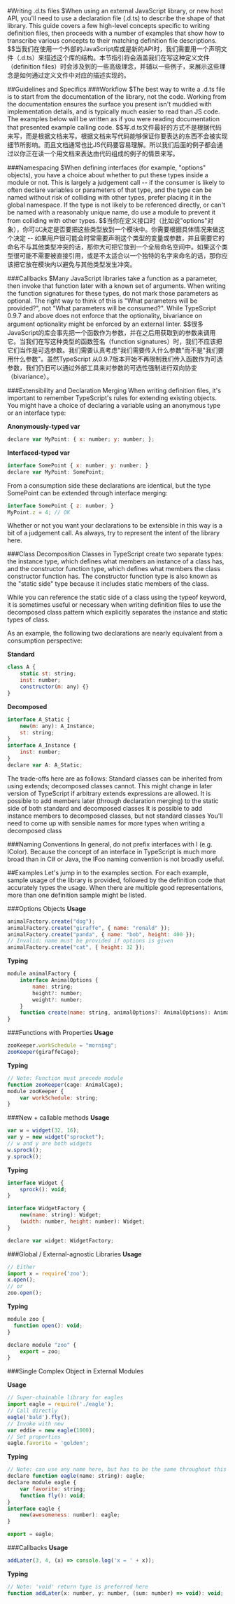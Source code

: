 #Writing .d.ts files
$When using an external JavaScript library, or new host API, you'll need to use a declaration file (.d.ts) to describe the shape of that library. This guide covers a few high-level concepts specific to writing definition files, then proceeds with a number of examples that show how to transcribe various concepts to their matching definition file descriptions.
$$当我们在使用一个外部的JavaScript库或是新的API时，我们需要用一个声明文件（.d.ts）来描述这个库的结构。本节指引将会涵盖我们在写这种定义文件（definition files）时会涉及到的一些高级理念，并辅以一些例子，来展示这些理念是如何通过定义文件中对应的描述实现的。

##Guidelines and Specifics
###Workflow
$The best way to write a .d.ts file is to start from the documentation of the library, not the code. Working from the documentation ensures the surface you present isn't muddied with implementation details, and is typically much easier to read than JS code. The examples below will be written as if you were reading documentation that presented example calling code.
$$写.d.ts文件最好的方式不是根据代码来写，而是根据文档来写。根据文档来写代码能够保证你要表达的东西不会被实现细节所影响。而且文档通常也比JS代码要容易理解。所以我们后面的例子都会通过以你正在读一个用文档来表达由代码组成的例子的情景来写。

###Namespacing
$When defining interfaces (for example, "options" objects), you have a choice about whether to put these types inside a module or not. This is largely a judgement call -- if the consumer is likely to often declare variables or parameters of that type, and the type can be named without risk of colliding with other types, prefer placing it in the global namespace. If the type is not likely to be referenced directly, or can't be named with a reasonably unique name, do use a module to prevent it from colliding with other types.
$$当你在定义接口时（比如说"options"对象），你可以决定是否要把这些类型放到一个模块中。你需要根据具体情况来做这个决定 -- 如果用户很可能会时常需要声明这个类型的变量或参数，并且需要它的命名不与其他类型冲突的话，那你大可把它放到一个全局命名空间中。如果这个类型很可能不需要被直接引用，或是不太适合以一个独特的名字来命名的话，那你应该把它放在模块内以避免与其他类型发生冲突。

###Callbacks
$Many JavaScript libraries take a function as a parameter, then invoke that function later with a known set of arguments. When writing the function signatures for these types, do not mark those parameters as optional. The right way to think of this is "What parameters will be provided?", not "What parameters will be consumed?". While TypeScript 0.9.7 and above does not enforce that the optionality, bivariance on argument optionality might be enforced by an external linter.
$$很多JavaScript的库会事先把一个函数作为参数，并在之后用获取到的参数来调用它。当我们在写这种类型的函数签名（function signatures）时，我们不应该把它们当作是可选参数。我们需要认真考虑"我们需要传入什么参数"而不是"我们要用什么参数"。虽然TypeScript 从0.9.7版本开始不再限制我们传入函数作为可选参数，我们仍旧可以通过外部工具来对参数的可选性强制进行双向协变（bivariance）。

###Extensibility and Declaration Merging
When writing definition files, it's important to remember TypeScript's rules for extending existing objects. You might have a choice of declaring a variable using an anonymous type or an interface type:

**Anonymously-typed var**

```js
declare var MyPoint: { x: number; y: number; };
```

**Interfaced-typed var**

```js
interface SomePoint { x: number; y: number; }
declare var MyPoint: SomePoint;
```

From a consumption side these declarations are identical, but the type SomePoint can be extended through interface merging:

```js
interface SomePoint { z: number; }
MyPoint.z = 4; // OK
```

Whether or not you want your declarations to be extensible in this way is a bit of a judgement call. As always, try to represent the intent of the library here.

###Class Decomposition
Classes in TypeScript create two separate types: the instance type, which defines what members an instance of a class has, and the constructor function type, which defines what members the class constructor function has. The constructor function type is also known as the "static side" type because it includes static members of the class.

While you can reference the static side of a class using the typeof keyword, it is sometimes useful or necessary when writing definition files to use the decomposed class pattern which explicitly separates the instance and static types of class.

As an example, the following two declarations are nearly equivalent from a consumption perspective:

**Standard**

```js
class A {
    static st: string;
    inst: number;
    constructor(m: any) {}
}
```

**Decomposed**

```js
interface A_Static {
    new(m: any): A_Instance;
    st: string;
}
interface A_Instance {
    inst: number;
}
declare var A: A_Static;
```

The trade-offs here are as follows:
Standard classes can be inherited from using extends; decomposed classes cannot. This might change in later version of TypeScript if arbitrary extends expressions are allowed.
It is possible to add members later (through declaration merging) to the static side of both standard and decomposed classes
It is possible to add instance members to decomposed classes, but not standard classes
You'll need to come up with sensible names for more types when writing a decomposed class

###Naming Conventions
In general, do not prefix interfaces with I (e.g. IColor). Because the concept of an interface in TypeScript is much more broad than in C# or Java, the IFoo naming convention is not broadly useful.

##Examples
Let's jump in to the examples section. For each example, sample usage of the library is provided, followed by the definition code that accurately types the usage. When there are multiple good representations, more than one definition sample might be listed.

###Options Objects
**Usage**

```js
animalFactory.create("dog");
animalFactory.create("giraffe", { name: "ronald" });
animalFactory.create("panda", { name: "bob", height: 400 });
// Invalid: name must be provided if options is given
animalFactory.create("cat", { height: 32 });
```

**Typing**

```js
module animalFactory {
    interface AnimalOptions {
        name: string;
        height?: number;
        weight?: number;
    }
    function create(name: string, animalOptions?: AnimalOptions): Animal;
}
```

###Functions with Properties
**Usage**

```js
zooKeeper.workSchedule = "morning";
zooKeeper(giraffeCage);
```

**Typing**

```js
// Note: Function must precede module
function zooKeeper(cage: AnimalCage);
module zooKeeper {
    var workSchedule: string;
}
```

###New + callable methods
**Usage**

```js
var w = widget(32, 16);
var y = new widget("sprocket");
// w and y are both widgets
w.sprock();
y.sprock();
```

**Typing**

```js
interface Widget {
    sprock(): void;
}

interface WidgetFactory {
    new(name: string): Widget;
    (width: number, height: number): Widget;
}

declare var widget: WidgetFactory;
```

###Global / External-agnostic Libraries
**Usage**

```js
// Either
import x = require('zoo');
x.open();
// or
zoo.open();
```

**Typing**

```js
module zoo {
  function open(): void;
}

declare module "zoo" {
    export = zoo;
}
```

###Single Complex Object in External Modules

**Usage**

```js
// Super-chainable library for eagles
import eagle = require('./eagle');
// Call directly
eagle('bald').fly();
// Invoke with new
var eddie = new eagle(1000);
// Set properties
eagle.favorite = 'golden';
```

**Typing**

```js
// Note: can use any name here, but has to be the same throughout this file
declare function eagle(name: string): eagle;
declare module eagle {
    var favorite: string;
    function fly(): void;
}
interface eagle {
    new(awesomeness: number): eagle;
}

export = eagle;
```

###Callbacks
**Usage**

```js
addLater(3, 4, (x) => console.log('x = ' + x));
```

**Typing**

```js
// Note: 'void' return type is preferred here
function addLater(x: number, y: number, (sum: number) => void): void;
```
